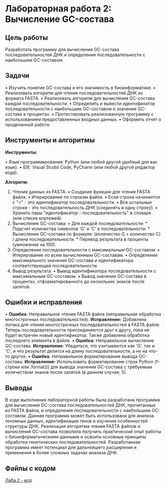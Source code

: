 # Лабораторная работа 2: Вычисление GC-состава

## Цель работы

Разработать программу для вычисления GC-состава последовательностей ДНК и определения последовательности с наибольшим GC-составом.

## Задачи

•   Изучить понятие GC-состава и его значимость в биоинформатике.
•   Реализовать алгоритм для чтения последовательностей ДНК из формата FASTA.
•   Реализовать алгоритм для вычисления GC-состава каждой последовательности.
•   Определить и вывести идентификатор последовательности с наибольшим GC-составом и значение GC-состава в процентах.
•   Протестировать реализованную программу с использованием предоставленных входных данных.
•   Оформить отчёт о проделанной работе.

## Инструменты и алгоритмы

**Инструменты:**

•   Язык программирования: Python (или любой другой удобный для вас язык).
•   IDE: Visual Studio Code, PyCharm (или любой другой редактор кода).

**Алгоритм:**

1.  Чтение данных из FASTA:
    •   Создание функции для чтения FASTA файла.
    •   Итерирование по строкам файла.
    •   Если строка начинается с ">" - это идентификатор последовательности.
    •   Все остальные строки - это последовательность ДНК (соединять в одну строку).
    •   Хранить пары "идентификатор - последовательность" в словаре (или списке кортежей).
2.  Вычисление GC-состава:
    •   Для каждой последовательности:
        *   Подсчет количества символов 'G' и 'C' в последовательности.
        *   Вычисление GC-состава по формуле: (количество G + количество C) / длина последовательности.
        *   Перевод результата в проценты (умножение на 100).
3.  Определение последовательности с максимальным GC-составом:
    •   Итерирование по всем вычисленным GC-составам.
    •   Определение максимального значения GC-состава и идентификатора соответствующей последовательности.
4.  Вывод результата:
    •   Вывод идентификатора последовательности с максимальным GC-составом.
    •   Вывод значения GC-состава в процентах, отформатированного до нескольких знаков после запятой.

## Ошибки и исправления

•   **Ошибка:** Неправильное чтение FASTA файла (неправильная обработка многострочных последовательностей).
    **Исправление:** Добавлена логика для чтения многострочных последовательностей в FASTA файле. Теперь последовательности присоединяются друг к другу, пока не будет встречен новый идентификатор. Также добавлена обработка последнего элемента в файле.
•   **Ошибка:** Неправильное вычисление GC-состава.
    **Исправление:** Убедиться, что учитываются как 'G', так и 'C', и что результат делится на длину последовательности, а не на что-то другое.
•   **Ошибка:** Неправильное форматирование вывода GC-состава.
    **Исправление:** Использовать форматирование строк Python (f-строки или .format()) для вывода значения GC-состава с требуемым количеством знаков после запятой (в данном случае, 5).

## Выводы

В ходе выполнения лабораторной работы была разработана программа для вычисления GC-состава последовательностей ДНК, прочитанных из FASTA файла, и определения последовательности с наибольшим GC-составом. Данная программа может быть использована для анализа геномных данных, идентификации генов и изучения особенностей структуры ДНК. Реализация алгоритма чтения FASTA файлов и вычисления GC-состава позволила получить практический опыт работы с биоинформатическими данными и освоить основные принципы обработки генетических последовательностей. Разработанная программа имеет потенциал для дальнейшего расширения и применения в более сложных задачах анализа ДНК.

## Файлы с кодом

[Лаба 2 - код](https://github.com/varrennnikk/Python/blob/лабы/labs/lab2/lab2.py)
